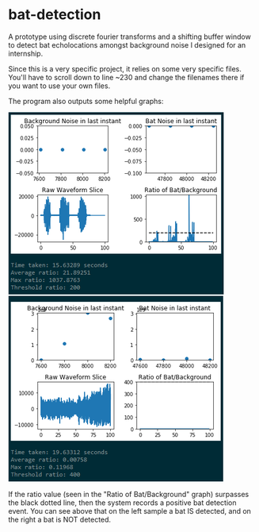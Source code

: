 # bat-detection
A prototype using discrete fourier transforms and a shifting buffer window to detect bat echolocations amongst background noise I designed for an internship.

Since this is a very specific project, it relies on some very specific files. You'll have to scroll down to line ~230 and change the filenames there if you want to use your own files.

The program also outputs some helpful graphs:

![Positive result](bat_positive.PNG) ![Negative_result](bat_negative.PNG)

If the ratio value (seen in the "Ratio of Bat/Background" graph) surpasses the black dotted line, then the system records a positive bat detection event. You can see above that on the left sample a bat IS detected, and on the right a bat is NOT detected.
